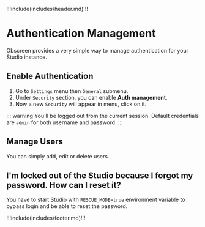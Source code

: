 !!!include(includes/header.md)!!!

# Authentication Management

Obscreen provides a very simple way to manage authentication for your Studio instance.

## Enable Authentication
1. Go to `Settings` menu then `General` submenu.
2. Under `Security` section, you can enable **Auth management**.
3. Now a new `Security` will appear in menu, click on it.

::: warning
You'll be logged out from the current session. Default credentials are `admin` for both username and password.
:::

## Manage Users

You can simply add, edit or delete users.


## I'm locked out of the Studio because I forgot my password. How can I reset it?

You have to start Studio with `RESCUE_MODE=true` environment variable to bypass login and be able to reset the password.

!!!include(includes/footer.md)!!!